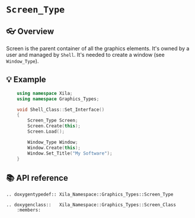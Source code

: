 # `Screen_Type`

## 👓 Overview

Screen is the parent container of all the graphics elements. It's owned by a user and managed by `Shell`. It's needed to create a window (see `Window_Type`).

## 💡 Example

```cpp
    using namespace Xila;
    using namespace Graphics_Types;

    void Shell_Class::Set_Interface()
    {
        Screen_Type Screen;
        Screen.Create(this);
        Screen.Load();

        Window_Type Window;
        Window.Create(this);
        Window.Set_Title("My Software");
    }
``` 

## 📚 API reference

```{eval-rst}
.. doxygentypedef:: Xila_Namespace::Graphics_Types::Screen_Type

.. doxygenclass::   Xila_Namespace::Graphics_Types::Screen_Class
    :members:
```